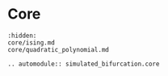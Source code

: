 # Core

```{toctree}
:hidden:
core/ising.md
core/quadratic_polynomial.md
```

```{eval-rst}  
.. automodule:: simulated_bifurcation.core
```

